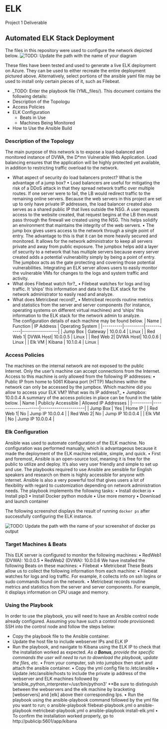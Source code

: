 # ELK
Project 1 Deliverable
## Automated ELK Stack Deployment
The files in this repository were used to configure the network depicted below.
![TODO: Update the path with the name of your diagram](Images/PAIK_PROJECT_1_DIAGRAM.png)
 
These files have been tested and used to generate a live ELK deployment on Azure. They can be used to either recreate the entire deployment pictured above. Alternatively, select portions of the ansible yaml file may be used to install only certain pieces of it, such as Filebeat.
  - _TODO: Enter the playbook file (YML_files/).
This document contains the following details:
- Description of the Topologu
- Access Policies
- ELK Configuration
  - Beats in Use
  - Machines Being Monitored
- How to Use the Ansible Build

### Description of the Topology
The main purpose of this network is to expose a load-balanced and monitored instance of DVWA, the D*mn Vulnerable Web Application.
Load balancing ensures that the application will be highly protected yet available, in addition to restricting traffic overload to the network.
- What aspect of security do load balancers protect? What is the advantage of a jump box?
•	Load balancers are useful for mitigating the risk of a DDoS attack in that they spread network traffic over multiple routes. If one server were to fail, the LB would redirect traffic to the remaining online servers. Because the web servers in this project are set up to only have private IP addresses, the load balancer created also serves as a shared public IP that lives outside the NSG. A user requests access to the website created, that request begins at the LB then must pass through the firewall we created using the NSG. This helps solidify an environment that maintains the integrity of the web servers.
•	The jump box gives users access to the network through a single point of entry. The advantage to this is that it can be more heavily secured and monitored. It allows for the network administrator to keep all servers private and away from public exposure. The jumpbox helps add a layer of security to a network that has multiple servers because every server created adds a potential vulnerability simply by being a point of entry. The jumpbox acts as the gate protecting and covering those potential vulnerabilities.
Integrating an ELK server allows users to easily monitor the vulnerable VMs for changes to the logs and system traffic and activity.
- What does Filebeat watch for?_
•	Filebeat watches for logs and log traffic. It ‘ships’ this information and data to the ELK stack for the network administrator to easily read and analyze.
- What does Metricbeat record?_
•	Metricbeat records routine metrics and statistics from the server and server components (for instance, operating systems on different virtual machines) and ‘ships’ this information to the ELK stack for the network admin to analyze.  
The configuration details of each machine may be found below.
| Name     | Function | IP Address | Operating System |
|----------|----------|------------|------------------|
| Jump Box | Gateway  | 10.0.0.4   | Linux            |
| Red Web 1| DVWA Host| 10.0.0.5   | Linux            |
| Red Web 2| DVWA Host| 10.0.0.6   | Linux            |
| Elk VM   | Kibana   | 10.1.0.4   | Linux            |
### Access Policies
The machines on the internal network are not exposed to the public Internet. 
Only the user’s machine can accept connections from the Internet. Access to this machine is only allowed from the following IP addresses:
•	Public IP from home to 5061 Kibana port (HTTP)
Machines within the network can only be accessed by the jumpbox.
Which machine did you allow to access your ELK VM? What was its IP address?_
•	Jumpbox: 10.0.0.4
A summary of the access policies in place can be found in the table below.
| Name     | Publicly Accessible | Allowed IP Addresses |
|----------|---------------------|----------------------|
| Jump Box | Yes                 | Home IP              |
| Red Web 1| No                  | Jump IP 10.0.0.4     |
| Red Web 2| No                  | Jump IP 10.0.0.4     |
| Elk VM   | No                  | Jump IP 10.0.0.4     |
### Elk Configuration
Ansible was used to automate configuration of the ELK machine. No configuration was performed manually, which is advantageous because it made the deployment of the ELK machine reliable, simple, and quick.
•	First and foremost, Ansible is an open-source tool, meaning it is free for the public to utilize and deploy. It’s also very user friendly and simple to set up and use. The playbooks required to use Ansible are sensible for English speakers and research on them is highly accessible for anyone with internet. Ansible is also a very powerful tool that gives users a lot of flexibility with regard to customization depending on network administration needs. 
The playbook implements the following tasks:
•	Install docker.io
•	Install pip3
•	Install Docker python module
•	Use more memory
•	Download and launch container

The following screenshot displays the result of running `docker ps` after successfully configuring the ELK instance.
 
![TODO: Update the path with the name of your screenshot of docker ps output](Images/docker_ps.png)
### Target Machines & Beats
This ELK server is configured to monitor the following machines:
•	RedWeb1 (DVWA): 10.0.0.5
•	RedWeb2 (DVWA): 10.0.0.6
We have installed the following Beats on these machines:
•	Filebeat
•	Metricbeat
These Beats allow us to collect the following information from each machine:
•	Filebeat watches for logs and log traffic. For example, it collects info on ssh logins or sudo commands found on the network. 
•	Metricbeat records routine metrics and statistics from the server and server components. For example, it displays information on CPU usage and memory.
### Using the Playbook
In order to use the playbook, you will need to have an Ansible control node already configured. Assuming you have such a control node provisioned: 
SSH into the control node and follow the steps below:
- Copy the playbook file to the Ansible container.
- Update the host file to include webserver IPs and ELK IP
- Run the playbook, and navigate to Kibana using the ELK IP to check that the installation worked as expected.
_As a **Bonus**, provide the specific commands the user will need to run to download the playbook, update the files, etc._
•	From your computer, ssh into jumpbox then start and attach the ansible container.
•	Copy the yml config file to /etc/ansible
•	Update /etc/ansible/hosts to include the private ip address of the webserver and ELK machines followed by ‘ansible_python_interpreter=/usr/bin/python3’
**Be sure to distinguish between the webservers and the elk machine by bracketing [webservers] and [elk] above their corresponding Ips.
•	Run the playbook using the ansible-playbook command followed by the yml file you want to run;
o	ansible-playbook filebeat-playbook.yml
o	ansible-playbook metricbeat-playbook.yml
o	ansible-playbook install-elk.yml
•	To confirm the installation worked properly, go to http://publicip:5601/app/kibana

